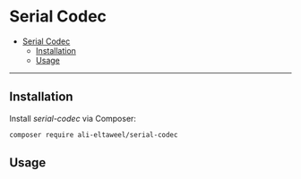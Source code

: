 # Serial Codec

- [Serial Codec](#serial-codec)
  - [Installation](#installation)
  - [Usage](#usage)

***

## Installation

Install *serial-codec* via Composer:

```bash
composer require ali-eltaweel/serial-codec
```

## Usage
